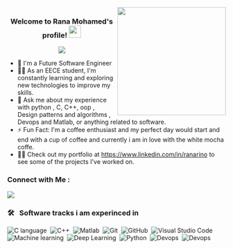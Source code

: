 
<img width="250" align="right" src="https://c.tenor.com/_DOBjnGspYAAAAAM/code-coding.gif">

<h3 align="center">
  Welcome to Rana Mohamed's profile!
  <img src="https://media.giphy.com/media/hvRJCLFzcasrR4ia7z/giphy.gif" width="28">
</h3>

<!-- Typing SVG by DenverCoder1 - https://github.com/DenverCoder1/readme-typing-svg -->
<p align="center">
  <a href="https://github.com/DenverCoder1/readme-typing-svg"><img src="https://readme-typing-svg.herokuapp.com/?lines=software%20Engineer%20developer;Always%20learning%20new%20things&font=Fira%20Code&center=true&width=480&height=45&color=f75c7e&vCenter=true&size=22"></a>
</p> 

- 🏢 I'm a Future Software Engineer 
- 👨‍💻 As an EECE student, I'm constantly learning and exploring new technologies to improve my skills.
- 💬 Ask me about my experience with python , C, C++,  oop , Design patterns and algorithms , Devops and Matlab, or anything related to software.
- ⚡ Fun Fact: I'm a coffee enthusiast and my perfect day would start and end with a cup of coffee and currently i am in love with the white mocha coffe.
- 👨‍💻 Check out my portfolio at https://www.linkedin.com/in/ranarino to see some of the projects I've worked on.


### Connect with Me :

<a href="https://linkedin.com/in/ranarino" target="_blank"><img src="https://img.shields.io/badge/-rana%20mohamed-0077B5?style=for-the-badge&logo=Linkedin&logoColor=white"/></a>

### 🛠 &nbsp; Software tracks i am experinced in  
![C language](https://img.shields.io/badge/-C-05122A?style=flat&logo=javascript)&nbsp;
![C++](https://img.shields.io/badge/-C++-05122A?style=flat&logo=bootstrap&logoColor=563D7C)&nbsp;
![Matlab](https://img.shields.io/badge/-Matlab-05122A?style=flat&logo=HTML5)&nbsp;
![Git](https://img.shields.io/badge/-Git-05122A?style=flat&logo=git)&nbsp;
![GitHub](https://img.shields.io/badge/-GitHub-05122A?style=flat&logo=github)&nbsp;
![Visual Studio Code](https://img.shields.io/badge/-Visual%20Studio%20Code-05122A?style=flat&logo=visual-studio-code&logoColor=007ACC)&nbsp;
![Machine learning](https://img.shields.io/badge/-Machinelearning-05122A?style=flat&logo=GraphQL)&nbsp;
![Deep Learning](https://img.shields.io/badge/-Deeplearning-05122A?style=flat&logo=MongoDB)&nbsp;
![Python](https://img.shields.io/badge/-Python%20-05122A?style=flat&logo=python)&nbsp;
![Devops](https://img.shields.io/badge/-Jenkins%20-05122A?style=flat&logo=jenkins)&nbsp;
![Devops](https://img.shields.io/badge/-Linux%20-05122A?style=flat&logo=linux)&nbsp;

